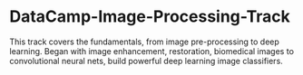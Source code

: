 # DataCamp-Image-Processing-Track
This track covers the fundamentals, from image pre-processing to deep learning. Began with image enhancement, restoration, biomedical images to  convolutional neural nets, build powerful deep learning image classifiers.
